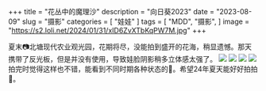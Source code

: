 +++
title = "花丛中的魔理沙"
description = "向日葵2023"
date = "2023-08-09"
slug = "摄影"
categories = [
    "娃娃"
]
tags = [
    "MDD",
    "摄影",
]
image = "https://s2.loli.net/2024/01/31/xID6ZvXTbKqPW7M.jpg"
+++

夏末📷北塘现代农业观光园，花期将尽，没能拍到盛开的花海，稍显遗憾。那天携带了反光板，但是并没有使用，导致娃脸阴影稍多立体感太强了。
![](https://s2.loli.net/2024/01/31/7wqjZGoaRrkT8mO.jpg)
![](https://s2.loli.net/2024/01/31/xID6ZvXTbKqPW7M.jpg)
![](https://s2.loli.net/2024/02/01/tsZCl4gipTUek1c.jpg)
![](https://s2.loli.net/2024/02/01/vlyqGf5wpUcBEbO.jpg)
拍完时觉得这样也不错，能看到不同时期各种状态的🌻。希望24年夏天能好好拍拍🌻。
